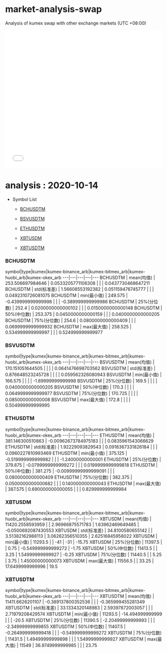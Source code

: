 # market-analysis-swap
Analysis of kumex swap with other exchange markets (UTC +08:00)

<iframe width="100%" height="440" src="./data.html" frameborder="no" border="0" scrolling="no"></iframe>

# analysis : 2020-10-14
* Symbol List

  * [BCHUSDTM](#bchusdtm)

  * [BSVUSDTM](#bsvusdtm)

  * [ETHUSDTM](#ethusdtm)

  * [XBTUSDM](#xbtusdm)

  * [XBTUSDTM](#xbtusdtm)


### BCHUSDTM

symbol|type|kumex|kumex-binance_arb|kumex-bitmex_arb|kumex-huobi_arb|kumex-okex_arb
---|---|---|---|---
BCHUSDTM | mean(均值) | 253.506697984646 | 0.0533205771106308 |  |  | 0.0437730468647211
BCHUSDTM | std(标准差) | 1.56608553192382 | 0.051159476745777 |  |  | 0.0492310726081075
BCHUSDTM | min(最小值) | 249.575 | -0.439999999999998 |  |  | -0.389999999999986
BCHUSDTM | 25%(分位数) | 252.4 | 0.0200000000000102 |  |  | 0.0150000000000148
BCHUSDTM | 50%(中位数) | 253.375 | 0.0450000000000159 |  |  | 0.0400000000000205
BCHUSDTM | 75%(分位数) | 254.6 | 0.0800000000000409 |  |  | 0.0699999999999932
BCHUSDTM | max(最大值) | 258.525 | 0.534999999999997 |  |  | 0.524999999999977


### BSVUSDTM

symbol|type|kumex|kumex-binance_arb|kumex-bitmex_arb|kumex-huobi_arb|kumex-okex_arb
---|---|---|---|---
BSVUSDTM | mean(均值) | 170.151051644505 |  |  |  | 0.0641476698703562
BSVUSDTM | std(标准差) | 0.876648523245728 |  |  |  | 0.059562326080943
BSVUSDTM | min(最小值) | 166.575 |  |  |  | -1.89999999999998
BSVUSDTM | 25%(分位数) | 169.5 |  |  |  | 0.0400000000000205
BSVUSDTM | 50%(中位数) | 170.3 |  |  |  | 0.0649999999999977
BSVUSDTM | 75%(分位数) | 170.725 |  |  |  | 0.085000000000008
BSVUSDTM | max(最大值) | 172.8 |  |  |  | 0.504999999999995


### ETHUSDTM

symbol|type|kumex|kumex-binance_arb|kumex-bitmex_arb|kumex-huobi_arb|kumex-okex_arb
---|---|---|---|---
ETHUSDTM | mean(均值) | 381.146300510863 | -0.00962673784975183 |  |  | 0.0835961543066629
ETHUSDTM | std(标准差) | 1.92229093829543 | 0.0918367331826184 |  |  | 0.0960227810993469
ETHUSDTM | min(最小值) | 375.125 | -0.519999999999982 |  |  | -1.24000000000001
ETHUSDTM | 25%(分位数) | 379.875 | -0.0799999999999272 |  |  | 0.0199999999999818
ETHUSDTM | 50%(中位数) | 381.275 | -0.00999999999999091 |  |  | 0.0800000000000409
ETHUSDTM | 75%(分位数) | 382.375 | 0.0500000000000682 |  |  | 0.140000000000043
ETHUSDTM | max(最大值) | 387.575 | 0.690000000000055 |  |  | 0.829999999999984


### XBTUSDM

symbol|type|kumex|kumex-binance_arb|kumex-bitmex_arb|kumex-huobi_arb|kumex-okex_arb
---|---|---|---|---
XBTUSDM | mean(均值) | 11420.2558593959 |  | 2.96966875571783 | 1.63962469649485 | -0.0500692087430553
XBTUSDM | std(标准差) | 34.8100580655142 |  | 3.51382162988113 | 3.06262356510355 | 2.62516845958022
XBTUSDM | min(最小值) | 11293.5 |  | -41 | -31 | -15.75
XBTUSDM | 25%(分位数) | 11397.5 |  | 0.75 | -0.549999999999272 | -1.75
XBTUSDM | 50%(中位数) | 11413.5 |  | 3.25 | 1.54999999999927 | -0.25
XBTUSDM | 75%(分位数) | 11440.5 |  | 5.25 | 3.75 | 1.45000000000073
XBTUSDM | max(最大值) | 11556.5 |  | 33.25 | 17.6499999999996 | 19.5


### XBTUSDTM

symbol|type|kumex|kumex-binance_arb|kumex-bitmex_arb|kumex-huobi_arb|kumex-okex_arb
---|---|---|---|---
XBTUSDTM | mean(均值) | 11411.6626201107 | -0.389137800352536 |  |  | -0.365999455281349
XBTUSDTM | std(标准差) | 33.1334320148983 | 2.59397872003057 |  |  | 2.71979208429574
XBTUSDTM | min(最小值) | 11293.5 | -14.494999999999 |  |  | -20.5
XBTUSDTM | 25%(分位数) | 11390.5 | -2.20499999999993 |  |  | -2.34999999999855
XBTUSDTM | 50%(中位数) | 11407.5 | -0.264999999999418 |  |  | -0.549999999999272
XBTUSDTM | 75%(分位数) | 11431.5 | 1.49499999999898 |  |  | 1.54999999999927
XBTUSDTM | max(最大值) | 11549 | 36.9749999999985 |  |  | 23.75


